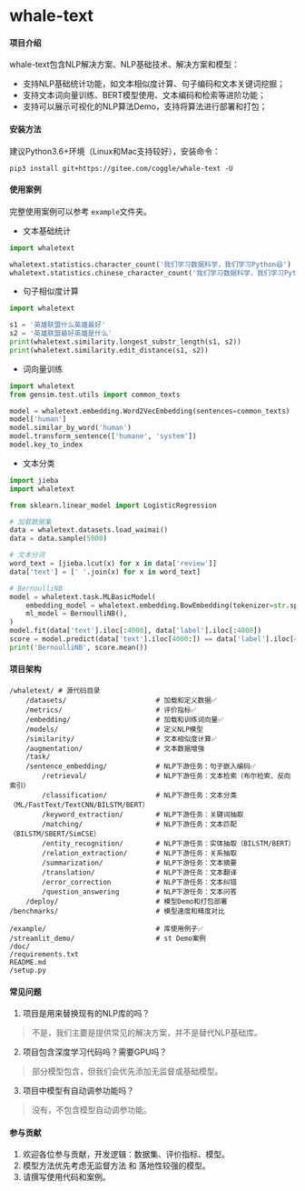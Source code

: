 # whale-text

#### 项目介绍

whale-text包含NLP解决方案、NLP基础技术、解决方案和模型：

- 支持NLP基础统计功能，如文本相似度计算、句子编码和文本关键词挖掘；
- 支持文本词向量训练、BERT模型使用、文本编码和检索等进阶功能；
- 支持可以展示可视化的NLP算法Demo，支持将算法进行部署和打包；

#### 安装方法

建议Python3.6+环境（Linux和Mac支持较好），安装命令：

```
pip3 install git+https://gitee.com/coggle/whale-text -U
```

#### 使用案例

完整使用案例可以参考 `example`文件夹。

- 文本基础统计

```python
import whaletext

whaletext.statistics.character_count('我们学习数据科学，我们学习Python😆')
whaletext.statistics.chinese_character_count('我们学习数据科学，我们学习Python😆')
```

- 句子相似度计算

```python
import whaletext

s1 = '英雄联盟什么英雄最好'
s2 = '英雄联盟最好英雄是什么'
print(whaletext.similarity.longest_substr_length(s1, s2))
print(whaletext.similarity.edit_distance(s1, s2))
```

- 词向量训练

```python
import whaletext
from gensim.test.utils import common_texts

model = whaletext.embedding.Word2VecEmbedding(sentences=common_texts)
model['human']
model.similar_by_word('human')
model.transform_sentence(['humane', 'system'])
model.key_to_index
```

- 文本分类

```python
import jieba
import whaletext

from sklearn.linear_model import LogisticRegression

# 加载数据集
data = whaletext.datasets.load_waimai()
data = data.sample(5000)

# 文本分词
word_text = [jieba.lcut(x) for x in data['review']]
data['text'] = [' '.join(x) for x in word_text]

# BernoulliNB
model = whaletext.task.MLBasicModel(
    embedding_model = whaletext.embedding.BowEmbedding(tokenizer=str.split, token_pattern=None),
    ml_model = BernoulliNB(),
)
model.fit(data['text'].iloc[:4000], data['label'].iloc[:4000])
score = model.predict(data['text'].iloc[4000:]) == data['label'].iloc[4000:]
print('BernoulliNB', score.mean())
```

#### 项目架构


```
/whaletext/ # 源代码目录
    /datasets/                      # 加载和定义数据✅
    /metrics/                       # 评价指标✅
    /embedding/                     # 加载和训练词向量✅
    /models/                        # 定义NLP模型
    /similarity/                    # 文本相似度计算✅
    /augmentation/                  # 文本数据增强
    /task/  
    /sentence_embedding/            # NLP下游任务：句子嵌入编码✅
        /retrieval/                 # NLP下游任务：文本检索（布尔检索、反向索引）
        /classification/            # NLP下游任务：文本分类（ML/FastText/TextCNN/BILSTM/BERT）
        /keyword_extraction/        # NLP下游任务：关键词抽取
        /matching/                  # NLP下游任务：文本匹配（BILSTM/SBERT/SimCSE）
        /entity_recognition/        # NLP下游任务：实体抽取（BILSTM/BERT）
        /relation_extraction/       # NLP下游任务：关系抽取
        /summarization/             # NLP下游任务：文本摘要
        /translation/               # NLP下游任务：文本翻译
        /error_correction           # NLP下游任务：文本纠错
        /question_answering         # NLP下游任务：文本问答
    /deploy/                        # 模型Demo和打包部署
/benchmarks/                        # 模型速度和精度对比

/example/                           # 库使用例子✅
/streamlit_demo/                    # st Demo案例
/doc/  
/requirements.txt   
README.md
/setup.py
```

#### 常见问题

1. 项目是用来替换现有的NLP库的吗？

> 不是，我们主要是提供常见的解决方案，并不是替代NLP基础库。

2. 项目包含深度学习代码吗？需要GPU吗？

> 部分模型包含，但我们会优先添加无监督或基础模型。

3. 项目中模型有自动调参功能吗？

> 没有，不包含模型自动调参功能。

#### 参与贡献

1. 欢迎各位参与贡献，开发逻辑：数据集、评价指标、模型。
2. 模型方法优先考虑无监督方法 和 落地性较强的模型。
3. 请撰写使用代码和案例。